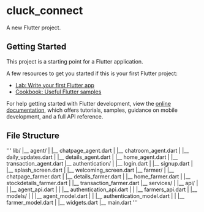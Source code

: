 # cluck_connect

A new Flutter project.

## Getting Started

This project is a starting point for a Flutter application.

A few resources to get you started if this is your first Flutter project:

- [Lab: Write your first Flutter app](https://docs.flutter.dev/get-started/codelab)
- [Cookbook: Useful Flutter samples](https://docs.flutter.dev/cookbook)

For help getting started with Flutter development, view the
[online documentation](https://docs.flutter.dev/), which offers tutorials,
samples, guidance on mobile development, and a full API reference.


## File Structure
'''
lib/
|__ agent/
|   |__ chatpage_agent.dart
|   |__ chatroom_agent.dart
|   |__ daily_updates.dart
|   |__ details_agent.dart
|   |__ home_agent.dart
|   |__ transaction_agent.dart
|__ authentication/
|   |__ login.dart
|   |__ signup.dart
|   |__ splash_screen.dart
|   |__ welcoming_screen.dart
|__ farmer/
|   |__ chatpage_farmer.dart
|   |__ details_farmer.dart
|   |__ home_farmer.dart
|   |__ stockdetails_farmer.dart
|   |__ transaction_farmer.dart
|__ services/
|   |__ api/
|   |   |__ agent_api.dart
|   |   |__ authentication_api.dart
|   |   |__ farmers_api.dart
|   |__ models/
|   |   |__ agent_model.dart
|   |   |__ authentication_model.dart
|   |   |__ farmer_model.dart
|   |__ widgets.dart
|__ main.dart
'''